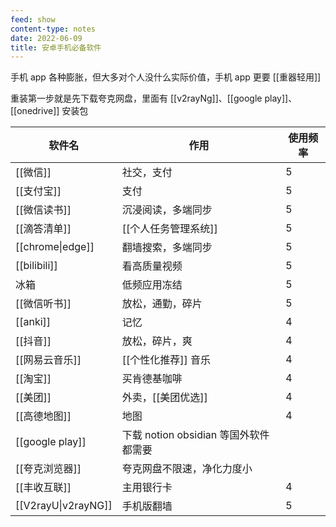 ```yaml
---
feed: show
content-type: notes
date: 2022-06-09
title: 安卓手机必备软件
---
```


手机 app 各种膨胀，但大多对个人没什么实际价值，手机 app 更要 [[重器轻用]]

重装第一步就是先下载夸克网盘，里面有 [[v2rayNg]]、[[google play]]、[[onedrive]] 安装包

| 软件名              | 作用                                | 使用频率 |
| ------------------- | ----------------------------------- | -------- |
| [[微信]]            | 社交，支付                          | 5        |
| [[支付宝]]          | 支付                                | 5        |
| [[微信读书]]        | 沉浸阅读，多端同步                  | 5        |
| [[滴答清单]]        | [[个人任务管理系统]]                | 5        |
| [[chrome\|edge]]    | 翻墙搜索，多端同步                  | 5        |
| [[bilibili]]        | 看高质量视频                        | 5        |
| 冰箱                | 低频应用冻结                        | 5        |
| [[微信听书]]        | 放松，通勤，碎片                    | 5        |
| [[anki]]            | 记忆                                | 4        |
| [[抖音]]            | 放松，碎片，爽                      | 4        |
| [[网易云音乐]]      | [[个性化推荐]] 音乐                  | 4        |
| [[淘宝]]            | 买肯德基咖啡                        | 4        |
| [[美团]]            | 外卖，[[美团优选]]                  | 4        |
| [[高德地图]]        | 地图                                | 4        |
| [[google play]]     | 下载 notion obsidian 等国外软件都需要 |          |
| [[夸克浏览器]]      | 夸克网盘不限速，净化力度小          |          |
| [[丰收互联]]        | 主用银行卡                          | 4        |
| [[V2rayU\|v2rayNG]] | 手机版翻墙                          | 5        |
